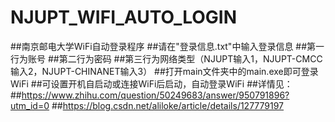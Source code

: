 # NJUPT_WIFI_AUTO_LOGIN
##南京邮电大学WiFi自动登录程序
##请在"登录信息.txt"中输入登录信息
##第一行为账号
##第二行为密码
##第三行为网络类型（NJUPT输入1，NJUPT-CMCC输入2，NJUPT-CHINANET输入3）
##打开main文件夹中的main.exe即可登录WiFi
##可设置开机自启动或连接WiFi后启动，自动登录WiFi
##详情见：
##https://www.zhihu.com/question/50249683/answer/950791896?utm_id=0
##https://blog.csdn.net/aliloke/article/details/127779197
